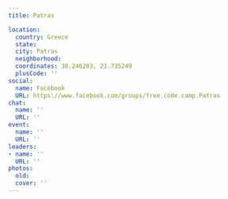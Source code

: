 ```yaml
---
title: Patras

location:
  country: Greece
  state: 
  city: Patras
  neighborhood: 
  coordinates: 38.246203, 21.735249
  plusCode: ''
social:
  name: Facebook
  URL: https://www.facebook.com/groups/free.code.camp.Patras
chat:
  name: ''
  URL: ''
event:
  name: ''
  URL: ''
leaders:
- name: ''
  URL: ''
photos:
  old: 
  cover: ''
---
```

